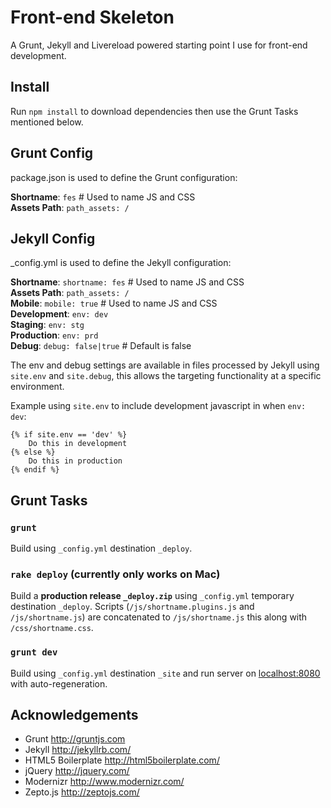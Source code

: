 # Front-end Skeleton
A Grunt, Jekyll and Livereload powered starting point I use for front-end development.

## Install
Run `npm install` to download dependencies then use the Grunt Tasks mentioned below.

## Grunt Config
package.json is used to define the Grunt configuration:

**Shortname**: `fes` # Used to name JS and CSS  
**Assets Path**: `path_assets: /`

## Jekyll Config
_config.yml is used to define the Jekyll configuration:

**Shortname**: `shortname: fes` # Used to name JS and CSS  
**Assets Path**: `path_assets: /`  
**Mobile**: `mobile: true` # Used to name JS and CSS  
**Development**: `env: dev`  
**Staging**: `env: stg`  
**Production**: `env: prd`  
**Debug**: `debug: false|true` # Default is false

The env and debug settings are available in files processed by Jekyll using `site.env` and `site.debug`, this allows the targeting functionality at a specific environment.

Example using `site.env` to include development javascript in when `env: dev`:

	{% if site.env == 'dev' %}
		Do this in development
	{% else %}
		Do this in production
	{% endif %}

## Grunt Tasks

### `grunt`
Build using `_config.yml` destination `_deploy`.

### `rake deploy` (currently only works on Mac)
Build a **production release `_deploy.zip`** using `_config.yml` temporary destination `_deploy`. Scripts (`/js/shortname.plugins.js` and `/js/shortname.js`) are concatenated to `/js/shortname.js` this along with `/css/shortname.css`.

### `grunt dev`
Build using `_config.yml` destination `_site` and run server on [localhost:8080](http://localhost:8080/) with auto-regeneration.

## Acknowledgements
* Grunt http://gruntjs.com
* Jekyll http://jekyllrb.com/
* HTML5 Boilerplate http://html5boilerplate.com/
* jQuery http://jquery.com/
* Modernizr http://www.modernizr.com/
* Zepto.js http://zeptojs.com/
